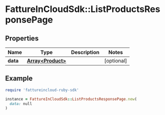 # FattureInCloudSdk::ListProductsResponsePage

## Properties

| Name | Type | Description | Notes |
| ---- | ---- | ----------- | ----- |
| **data** | [**Array&lt;Product&gt;**](Product.md) |  | [optional] |

## Example

```ruby
require 'fattureincloud-ruby-sdk'

instance = FattureInCloudSdk::ListProductsResponsePage.new(
  data: null
)
```

